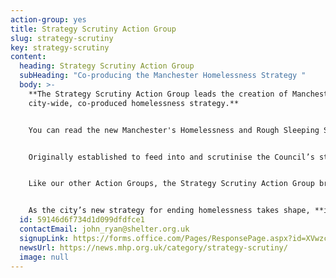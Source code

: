 ```yaml
---
action-group: yes
title: Strategy Scrutiny Action Group
slug: strategy-scrutiny
key: strategy-scrutiny
content:
  heading: Strategy Scrutiny Action Group
  subHeading: "Co-producing the Manchester Homelessness Strategy "
  body: >-
    **The Strategy Scrutiny Action Group leads the creation of Manchester’s
    city-wide, co-produced homelessness strategy.**  


    You can read the new Manchester's Homelessness and Rough Sleeping Strategy [here](https://www.manchester.gov.uk/info/200117/homeless_people/7160/homelessness_strategy). 


    Originally established to feed into and scrutinise the Council’s strategy on homelessness, the group decided to take a different approach and create a brand-new strategy which would be co-produced from start to finish - becoming **a strategy for the city as a whole, and all the services connected to ending and preventing homelessness.** 


    Like our other Action Groups, the Strategy Scrutiny Action Group brings together cross-sector organisations, primarily Manchester City Council and local homelessness charities like Shelter Manchester and Barnabus, with people with lived experience of homelessness, to inform their work. 


    As the city’s new strategy for ending homelessness takes shape, **it is important to have a range of perspectives to inform how we tackle homelessness** – please get in touch if you are interested in joining the group.
  id: 59146d6f734d1d099dfdfce1
  contactEmail: john_ryan@shelter.org.uk
  signupLink: https://forms.office.com/Pages/ResponsePage.aspx?id=XVwzcf1bkE61VN8N5KjjQjkoCHBJKMVKuWG3gz25EypUM1gxNTZLNUgwS0tGNUhNVkExNUJPRkY5Ni4u
  newsUrl: https://news.mhp.org.uk/category/strategy-scrutiny/
  image: null
---
```

